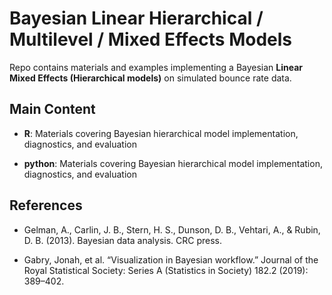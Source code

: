 # Bayesian Linear Hierarchical / Multilevel / Mixed Effects Models

Repo contains materials and examples  implementing a Bayesian **Linear Mixed Effects (Hierarchical models)**  on simulated bounce rate data.


## Main Content

- **R**: Materials covering Bayesian hierarchical model implementation, diagnostics, and evaluation

- **python**:  Materials covering Bayesian hierarchical model implementation, diagnostics, and evaluation 

## References

- Gelman, A., Carlin, J. B., Stern, H. S., Dunson, D. B., Vehtari, A., & Rubin, D. B. (2013). Bayesian data analysis. CRC press.

- Gabry, Jonah, et al. “Visualization in Bayesian workflow.” Journal of the Royal Statistical Society: Series A (Statistics in Society) 182.2 (2019): 389–402.
